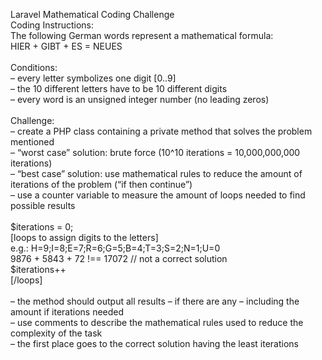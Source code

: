 <h>Laravel Mathematical Coding Challenge</h><br> 
Coding Instructions:<br>
The following German words represent a mathematical formula:<br>
HIER + GIBT + ES = NEUES<br>
<br>
Conditions:<br>
– every letter symbolizes one digit [0..9]<br>
– the 10 different letters have to be 10 different digits<br>
– every word is an unsigned integer number (no leading zeros)<br>
<br>
Challenge:<br>
– create a PHP class containing a private method that solves the problem mentioned<br>
– “worst case” solution: brute force (10^10 iterations = 10,000,000,000 iterations)<br>
– “best case” solution: use mathematical rules to reduce the amount of iterations of the problem (“if then continue”)<br>
– use a counter variable to measure the amount of loops needed to find possible results<br>
<br>
$iterations = 0;<br>
[loops to assign digits to the letters]<br>
    e.g.: H=9;I=8;E=7;R=6;G=5;B=4;T=3;S=2;N=1;U=0<br>
    9876 + 5843 + 72 !== 17072  // not a correct solution<br>
    $iterations++<br>
[/loops]<br>
<br>
– the method should output all results – if there are any – including the amount if iterations needed<br>
– use comments to describe the mathematical rules used to reduce the complexity of the task<br>
– the first place goes to the correct solution having the least iterations<br>
